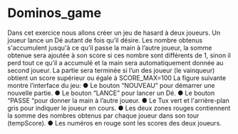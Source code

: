 # Dominos_game

Dans cet exercice nous allons créer un jeu de hasard à deux joueurs. Un joueur lance un Dé autant de fois qu’il désire. Les nombre obtenus s'accumulent jusqu'à ce qu’il passe la main à l’autre joueur, la somme obtenue sera ajoutée à son score si ces nombre sont différents de 1, sinon il perd tout ce qu’il a accumulé et la main sera automatiquement donnée au second joueur. La partie sera terminée si l’un des joueur (le vainqueur) obtient un score supérieur ou égale à SCORE_MAX=100
La figure suivante montre l’interface du jeu:
● Le bouton “NOUVEAU” pour démarrer une nouvelle partie.
● Le bouton “LANCE” pour lancer un Dé.
● Le bouton “PASSE “pour donner la main à l’autre joueur.
● Le Tux vert et l'arrière-plan gris pour indiquer le joueur en cours.
● Les deux zones rouges contiennent la somme des nombres obtenus par chaque joueur dans son tour
(tempScore).
● Les numéros en rouge sont les scores des deux joueurs.
